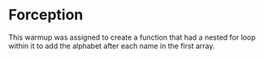 Forception
====================

This warmup was assigned to create a function that had a nested for loop within it to add the alphabet after each name in the first array.